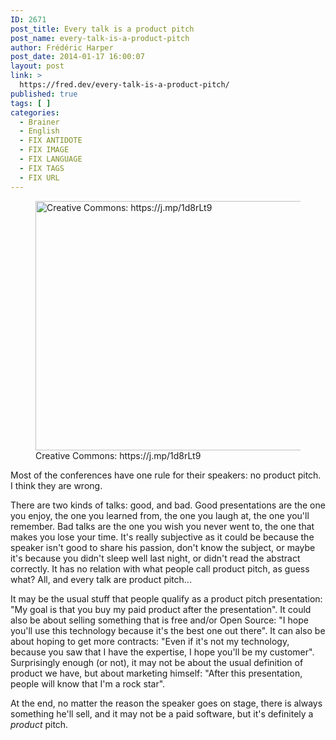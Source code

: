 ```yaml
---
ID: 2671
post_title: Every talk is a product pitch
post_name: every-talk-is-a-product-pitch
author: Frédéric Harper
post_date: 2014-01-17 16:00:07
layout: post
link: >
  https://fred.dev/every-talk-is-a-product-pitch/
published: true
tags: [ ]
categories:
  - Brainer
  - English
  - FIX ANTIDOTE
  - FIX IMAGE
  - FIX LANGUAGE
  - FIX TAGS
  - FIX URL
---
```

<figure><img alt="Creative Commons: https://j.mp/1d8rLt9" src="http://fred.dev/wp-content/uploads/2014/01/mike.jpg" width="600" height="399" /><figcaption> Creative Commons: https://j.mp/1d8rLt9</figcaption></figure>
Most of the conferences have one rule for their speakers: no product pitch. I think they are wrong.

There are two kinds of talks: good, and bad. Good presentations are the one you enjoy, the one you learned from, the one you laugh at, the one you'll remember. Bad talks are the one you wish you never went to, the one that makes you lose your time. It's really subjective as it could be because the speaker isn't good to share his passion, don't know the subject, or maybe it's because you didn't sleep well last night, or didn't read the abstract correctly. It has no relation with what people call product pitch, as guess what? All, and every talk are product pitch...

It may be the usual stuff that people qualify as a product pitch presentation: "My goal is that you buy my paid product after the presentation". It could also be about selling something that is free and/or Open Source: "I hope you'll use this technology because it's the best one out there". It can also be about hoping to get more contracts: "Even if it's not my technology, because you saw that I have the expertise, I hope you'll be my customer". Surprisingly enough (or not), it may not be about the usual definition of product we have, but about marketing himself: "After this presentation, people will know that I'm a rock star".

At the end, no matter the reason the speaker goes on stage, there is always something he'll sell, and it may not be a paid software, but it's definitely a *product* pitch.
